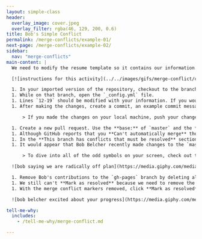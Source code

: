 ```yaml
---
layout: simple-class
header:
  overlay_image: cover.jpeg
  overlay_filter: rgba(46, 129, 200, 0.6)
title: Bob's Simple Conflict
permalink: /merge-conflicts/example-01/
next-page: /merge-conflicts/example-02/
sidebar:
  nav: "merge-conflicts"
main-content: |
  We need to modify the resume template so it contains our information. Using the GitHub Flow, we can make those changes by:

  [![instructions for this activity](../../images/gifs/merge-conflict/config-merge.gif)](../../images/gifs/merge-conflict/config-merge.gif)

  1. In your imported version of the repository, checkout to the branch named: `username-config`.
  1. While on that branch, open the `_config.yml` file.
  1. Lines `12-19` should be modified with your information. If you would prefer to create a fictional resume, your favorite fictional character's information.
  1. After making the changes, create a commit, an example commit message might be: `Add my information`.

      > If you made the changes on your local machine, push your changes back to repository on GitHub.

  1. Create a new pull request. Use the **base:** of `master` and the **compare:** of `username-config`.
  1. Although GitHub reports that you **Can't automatically merge** these changes, you can still click **Create pull request**.
  1. In the **This branch has conflicts that must be resolved** section of the pull request, you can click the **Resolve conflicts** button to resolve the merge conflict.
  1. It would appear that Bob Belcher recently made changes to the `master` branch and modified the exact same line you did, this is what caused the merge conflict to occur.

      > To dive into all of the odd symbols on your screen, check out the **Tell me why** section.

  ![bob saying we are radically off plan](https://media.giphy.com/media/ZUShN4lbUvAt2/giphy.gif)

  1. Remove Bob's contributions to the `gh-pages` branch by deleting all of the content below the `=======` and above the `>>>>>>> gh-pages` content.
  1. We still can't **Mark as resolved** because we need to remove the **merge conflict** markers. Delete the following lines: `<<<<<<< username-config`, `=======`, and `>>>>>>> gh-pages`.
  1. With the merge conflict markers removed, click **Mark as resolved**. Congratulations, you successfully resolved a merge conflict!

  ![bob belcher excited about your progress](https://media.giphy.com/media/26ufhng4a2DRC5huw/giphy.gif)

tell-me-why:
  includes:
    - /tell-me-why/merge-conflict.md

---
```

